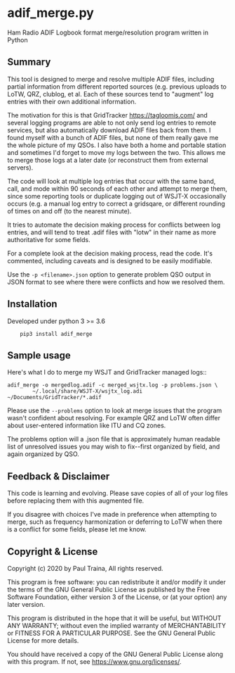 # adif_merge.py

Ham Radio ADIF Logbook format merge/resolution program written in Python

## Summary

This tool is designed to merge and resolve multiple ADIF files, including
partial information from different reported sources (e.g. previous
uploads to LoTW, QRZ, clublog, et al. Each of these sources tend to
"augment" log entries with their own additional information.

The motivation for this is that GridTracker <https://tagloomis.com/> and
several logging programs are able to not only send log entries to remote
services, but also automatically download ADIF files back from them.
I found myself with a bunch of ADIF files, but none of them really gave
me the whole picture of my QSOs. I also have both a home and portable
station and sometimes I'd forget to move my logs between the two. This
allows me to merge those logs at a later date (or reconstruct them from
external servers).

The code will look at multiple log entries that occur with the same band,
call, and mode within 90 seconds of each other and attempt to merge
them, since some reporting tools or duplicate logging out of WSJT-X
occasionally occurs (e.g. a manual log entry to correct a gridsqare,
or different rounding of times on and off (to the nearest minute).

It tries to automate the decision making process for conflicts between
log entries, and will tend to treat .adif files with "lotw" in their
name as more authoritative for some fields.

For a complete look at the decision making process, read the code.  It's
commented, including caveats and is designed to be easily modifiable.

Use the `-p <filename>.json` option to generate problem QSO output in
JSON format to see where there were conflicts and how we resolved them.

## Installation

Developed under python 3 >= 3.6

```
    pip3 install adif_merge
```

## Sample usage

Here's what I do to merge my WSJT and GridTracker managed logs::

    adif_merge -o mergedlog.adif -c merged_wsjtx.log -p problems.json \
            ~/.local/share/WSJT-X/wsjtx_log.adi ~/Documents/GridTracker/*.adif

Please use the `--problems` option to look at merge issues that the
program wasn't confident about resolving.  For example QRZ and LoTW
often differ about user-entered information like ITU and CQ zones.

The problems option will a .json file that is approximately human readable
list of unresolved issues you may wish to fix--first organized by field,
and again organized by QSO.


## Feedback & Disclaimer

This code is learning and evolving. Please save copies of all of your
log files before replacing them with this augmented file.

If you disagree with choices I've made in preference when attempting
to merge, such as frequency harmonization or deferring to LoTW when
there is a conflict for some fields, please let me know.


## Copyright & License

Copyright (c) 2020 by Paul Traina, All rights reserved.

This program is free software: you can redistribute it and/or modify
it under the terms of the GNU General Public License as published by
the Free Software Foundation, either version 3 of the License, or
(at your option) any later version.

This program is distributed in the hope that it will be useful,
but WITHOUT ANY WARRANTY; without even the implied warranty of
MERCHANTABILITY or FITNESS FOR A PARTICULAR PURPOSE.  See the
GNU General Public License for more details.

You should have received a copy of the GNU General Public License
along with this program.  If not, see <https://www.gnu.org/licenses/>.
